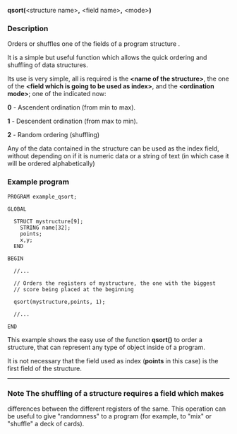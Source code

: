 **qsort(**&lt;structure name&gt;**,** &lt;field name&gt;**,** &lt;mode&gt;**)**

### Description

Orders or shuffles one of the fields of a program structure .

It is a simple but useful function which allows the quick
ordering and shuffling of data structures.

Its use is very simple, all is required is the **&lt;name of the structure&gt;**,
the one of the **&lt;field which is going to be used as index&gt;**, and the **&lt;ordination mode&gt;**;
one of the indicated now:

**0** - Ascendent ordination (from min to max).

**1** - Descendent ordination (from max to min).

**2** - Random ordering (shuffling)

Any of the data contained in the structure can be used as the index field, without
depending on if it is numeric data or a string of text (in which case it will be
ordered alphabetically)

### Example program
```
PROGRAM example_qsort;

GLOBAL

  STRUCT mystructure[9];
    STRING name[32];
    points;
    x,y;
  END

BEGIN

  //...

  // Orders the registers of mystructure, the one with the biggest
  // score being placed at the beginning

  qsort(mystructure,points, 1);

  //...

END
```


This example shows the easy use of the function **qsort()** to order
a structure, that can represent any type of object inside of a
program.

It is not necessary that the field used as index (**points** in this case)
is the first field of the structure.

---------------------------------------


### Note The shuffling of a structure requires a field which makes 
differences between the different registers of the same. This operation can be
useful to give &quot;randomness&quot; to a program (for example, to &quot;mix&quot; or &quot;shuffle&quot;
a deck of cards).

